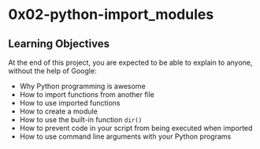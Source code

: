 # 0x02-python-import_modules

## Learning Objectives
At the end of this project, you are expected to be able to explain to anyone, without the help of Google:

* Why Python programming is awesome
* How to import functions from another file
* How to use imported functions
* How to create a module
* How to use the built-in function `dir()`
* How to prevent code in your script from being executed when imported
* How to use command line arguments with your Python programs
